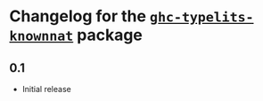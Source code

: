 # Changelog for the [`ghc-typelits-knownnat`](http://hackage.haskell.org/package/ghc-typelits-knownnat) package

## 0.1
* Initial release
